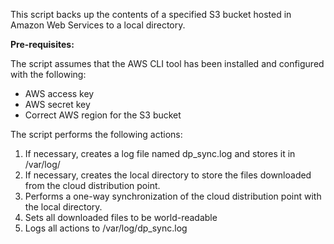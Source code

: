 This script backs up the contents of a specified S3 bucket hosted in Amazon Web Services to a local directory.

**Pre-requisites:**

The script assumes that the AWS CLI tool has been installed and configured with the following:

* AWS access key
* AWS secret key
* Correct AWS region for the S3 bucket

The script performs the following actions:

1. If necessary, creates a log file named dp_sync.log and stores it in /var/log/
2. If necessary, creates the local directory to store the files downloaded from the cloud distribution point.
3. Performs a one-way synchronization of the cloud distribution point with the local directory.
4. Sets all downloaded files to be world-readable
5. Logs all actions to /var/log/dp_sync.log 